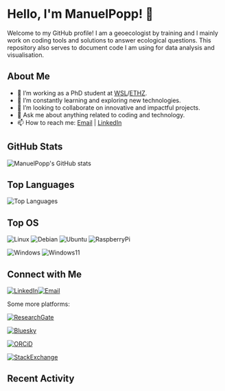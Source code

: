 # Hello, I'm ManuelPopp! 👋

Welcome to my GitHub profile! I am a geoecologist by training and I mainly work on coding tools and solutions to answer ecological questions. This repository also serves to document code I am using for data analysis and visualisation.

## About Me

- 🔭 I’m working as a PhD student at [WSL](https://www.wsl.ch/en/staff/poppman/)/[ETHZ](https://usys.ethz.ch/en/).
- 🌱 I’m constantly learning and exploring new technologies.
- 👯 I’m looking to collaborate on innovative and impactful projects.
- 💬 Ask me about anything related to coding and technology.
- 📫 How to reach me: [Email](mailto:mapopp@ethz.ch) | [LinkedIn](https://www.linkedin.com/in/manuel-richard-popp/)

## GitHub Stats

![ManuelPopp's GitHub stats](https://github-readme-stats.vercel.app/api?username=ManuelPopp&show_icons=true&theme=radical)

## Top Languages

![Top Languages](https://github-readme-stats.vercel.app/api/top-langs/?username=ManuelPopp&layout=compact&theme=radical)

## Top OS

![Linux](https://img.shields.io/badge/Linux-FCC624?style=for-the-badge&logo=linux&logoColor=black)
![Debian](https://img.shields.io/badge/Debian-A81D33?style=for-the-badge&logo=debian&logoColor=white)
![Ubuntu](https://img.shields.io/badge/Ubuntu-E95420?style=for-the-badge&logo=ubuntu&logoColor=white)
![RaspberryPi](https://img.shields.io/badge/Raspberry%20Pi-A22846?style=for-the-badge&logo=Raspberry%20Pi&logoColor=white)

![Windows](https://img.shields.io/badge/Windows-0078D6?style=for-the-badge&logo=windows&logoColor=white)
![Windows11](https://img.shields.io/badge/Windows_11-0078d4?style=for-the-badge&logo=windows-11&logoColor=white)

## Connect with Me

[![LinkedIn](https://img.shields.io/badge/LinkedIn-Blue?logo=linkedin&logoColor=white)](https://www.linkedin.com/in/manuel-richard-popp/)[![Email](https://img.shields.io/badge/Email-D14836?logo=gmail&logoColor=white)](mailto:mapopp@ethz.ch)

Some more platforms:

[![ResearchGate](https://img.shields.io/badge/Research_Gate-00CCBB.svg?&style=for-the-badge&logo=ResearchGate&logoColor=white)](https://www.researchgate.net/profile/Manuel-Popp-2)

[![Bluesky](https://img.shields.io/badge/Bluesky-0285FF?logo=bluesky&logoColor=fff&style=for-the-badge)](https://bsky.app/profile/manupopp.bsky.social)

[![ORCiD](https://img.shields.io/badge/orcid-A6CE39?style=for-the-badge&logo=orcid&logoColor=white)](https://orcid.org/my-orcid?orcid=0000-0003-0747-5415)

[![StackExchange](https://img.shields.io/badge/StackExchange-1E5397?&style=for-the-badge&logo=StackExchange&logoColor=white)](https://stackexchange.com/users/15968727/manuel-popp?tab=accounts)


## Recent Activity

<!--START_SECTION:activity-->
<!--END_SECTION:activity-->
